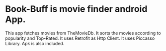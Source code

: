 # Book-Buff is movie finder android App.
This app fetches movies from TheMovieDb.
It sorts the movies according to popularity and Top-Rated.
It uses Retrofit as Http Client.
It uses Piccasso Library.
Apk is also included.
